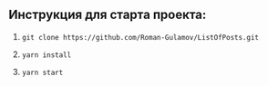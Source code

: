 ## Инструкция для старта проекта:

1. `git clone https://github.com/Roman-Gulamov/ListOfPosts.git`

2. `yarn install`

3. `yarn start`